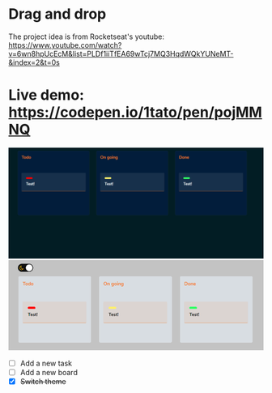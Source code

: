 # Drag and drop
The project idea is from Rocketseat's youtube: https://www.youtube.com/watch?v=6wn8hpUcEcM&list=PLDf1iiTfEA69wTcj7MQ3HqdWQkYUNeMT-&index=2&t=0s

# Live demo: https://codepen.io/1tato/pen/pojMMNQ

![Project image](https://github.com/1TATO/drag-and-drop/blob/master/.github/img.png)
![Light theme](https://github.com/1TATO/drag-and-drop/blob/master/.github/Light%20theme.png)

- [ ] Add a new task
- [ ] Add a new board
- [X] ~~Switch theme~~

